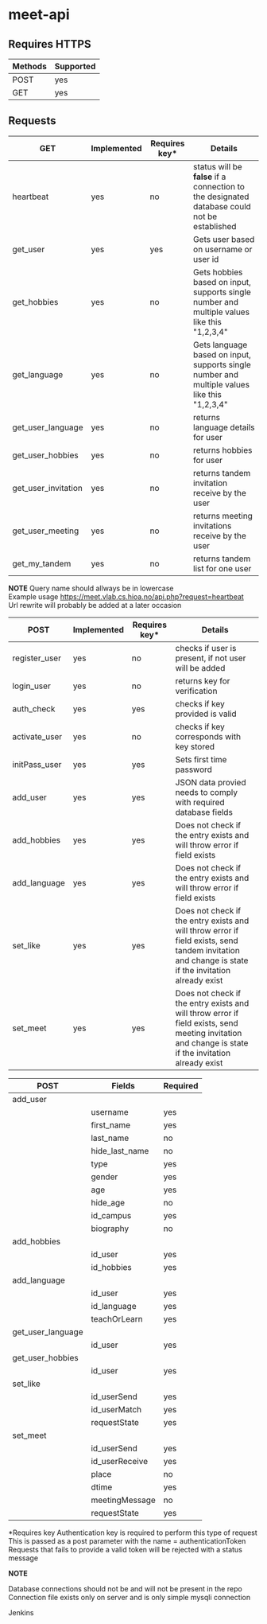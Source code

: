 # meet-api

## Requires HTTPS

| Methods | Supported |
| --- | --- |
| POST | yes |
| GET | yes |

## Requests
| GET | Implemented | Requires key* | Details |
| --- | --- | --- | --- |
| heartbeat | yes | no | status will be **false** if a connection to the designated database could not be established |
| get_user | yes | yes | Gets user based on username or user id |
| get_hobbies | yes | no | Gets hobbies based on input, supports single number and multiple values like this "1,2,3,4" |
| get_language | yes | no | Gets language based on input, supports single number and multiple values like this "1,2,3,4" |
| get_user_language | yes | no | returns language details for user |
| get_user_hobbies | yes | no | returns hobbies for user |
| get_user_invitation | yes | no | returns tandem invitation receive by the user |
| get_user_meeting | yes | no | returns meeting invitations receive by the user |
| get_my_tandem | yes | no | returns tandem list for one user |


**NOTE** Query name should allways be in lowercase <br />
Example usage https://meet.vlab.cs.hioa.no/api.php?request=heartbeat <br />
Url rewrite will probably be added at a later occasion

| POST | Implemented | Requires key* | Details |
| --- | --- | --- | --- |
| register_user | yes | no | checks if user is present, if not user will be added |
| login_user | yes | no | returns key for verification |
| auth_check | yes | yes | checks if key provided is valid |
| activate_user | yes | no | checks if key corresponds with key stored |
| initPass_user | yes | yes | Sets first time password |
| add_user | yes | yes | JSON data provied needs to comply with required database fields |
| add_hobbies | yes | yes | Does not check if the entry exists and will throw error if field exists |
| add_language | yes | yes | Does not check if the entry exists and will throw error if field exists |
| set_like | yes | yes | Does not check if the entry exists and will throw error if field exists, send tandem invitation and change is state if the invitation already exist  |
| set_meet | yes | yes | Does not check if the entry exists and will throw error if field exists, send meeting invitation and change is state if the invitation already exist |*


| POST | Fields | Required | 
| --- | --- | --- |
| add_user |  |  |
|  | username | yes |
|  | first_name | yes |
|  | last_name | no |
|  | hide_last_name | no |
|  | type | yes |
|  | gender | yes |
|  | age | yes |
|  | hide_age | no |
|  | id_campus | yes |
|  | biography | no |
| add_hobbies | | |
|  | id_user | yes |
|  | id_hobbies | yes |
| add_language | | |
|  | id_user | yes |
|  | id_language | yes |
|  | teachOrLearn | yes |
| get_user_language | | |
|  | id_user | yes |
| get_user_hobbies |  |  |
|  | id_user | yes |
| set_like |  |  |
|  | id_userSend | yes |
|  | id_userMatch | yes |
|  | requestState | yes |
| set_meet |  |  |
|  | id_userSend | yes |
|  | id_userReceive | yes |
|  | place | no |
|  | dtime | yes |
|  | meetingMessage | no |
|  | requestState | yes |



*Requires key
Authentication key is required to perform this type of request
This is passed as a post parameter with the name = authenticationToken
Requests that fails to provide a valid token will be rejected with a status message



**NOTE**

Database connections should not be and will not be present in the repo
Connection file exists only on server and is only simple mysqli connection


Jenkins